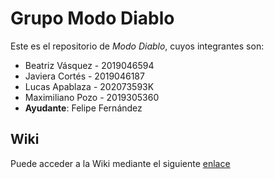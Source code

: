 # Grupo Modo Diablo

Este es el repositorio de *Modo Diablo*, cuyos integrantes son:

* Beatriz Vásquez - 2019046594
* Javiera Cortés - 2019046187
* Lucas Apablaza - 202073593K
* Maximiliano Pozo - 2019305360
* **Ayudante**: Felipe Fernández

## Wiki

Puede acceder a la Wiki mediante el siguiente [enlace](https://github.com/LucasApaCode/GRP-MODODIABLO-2024-PROYINF/wiki#modo-diablo)
